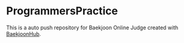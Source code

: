 # ProgrammersPractice
This is a auto push repository for Baekjoon Online Judge created with [BaekjoonHub](https://github.com/BaekjoonHub/BaekjoonHub).
